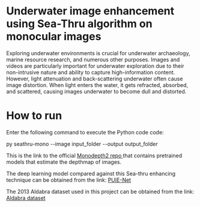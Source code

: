 # Underwater image enhancement using Sea-Thru algorithm on monocular images

Exploring underwater environments is crucial for underwater archaeology, marine resource research, and numerous other purposes. Images and videos are particularly important for underwater exploration due to their non-intrusive nature and ability to capture high-information content. However, light attenuation and back-scattering underwater often cause image distortion. When light enters the water, it gets refracted, absorbed, and scattered, causing images underwater to become dull and distorted. 

# How to run 

Enter the following command to execute the Python code code:

py seathru-mono --image input_folder --output output_folder

This is the link to the official <a href='https://github.com/nianticlabs/monodepth2/tree/d1c5f03c38305cae4e68917e472d2f9d4eda0b98'>
Monodepth2 repo
</a> that contains pretrained models that estimate the depthmap of images. 

The deep learning model compared against this Sea-thru enhancing technique can be obtained from the link: <a href='https://github.com/zhenqifu/PUIE-Net'>PUIE-Net</a>

The 2013 Aldabra dataset used in this project can be obtained from the link: <a href='[https://github.com/zhenqifu/PUIE-Net](https://drive.google.com/file/d/1gClMHKolK7HsBc9nEOQAjLZclGWJ4sC7/view?usp=sharing)'>Aldabra dataset</a>
